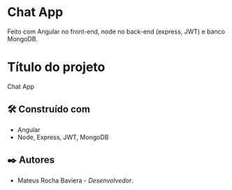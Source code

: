 # Chat App
Feito com Angular no front-end, node no back-end (express, JWT) e banco MongoDB.

# Título do projeto

Chat App

## 🛠️ Construído com

* Angular
* Node, Express, JWT, MongoDB

## ✒️ Autores

* Mateus Rocha Baviera - *Desenvolvedor*.
